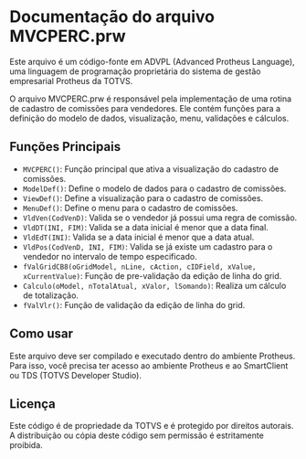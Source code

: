 # Documentação do arquivo MVCPERC.prw

Este arquivo é um código-fonte em ADVPL (Advanced Protheus Language), uma linguagem de programação proprietária do sistema de gestão empresarial Protheus da TOTVS.

O arquivo MVCPERC.prw é responsável pela implementação de uma rotina de cadastro de comissões para vendedores. Ele contém funções para a definição do modelo de dados, visualização, menu, validações e cálculos.

## Funções Principais

- `MVCPERC()`: Função principal que ativa a visualização do cadastro de comissões.
- `ModelDef()`: Define o modelo de dados para o cadastro de comissões.
- `ViewDef()`: Define a visualização para o cadastro de comissões.
- `MenuDef()`: Define o menu para o cadastro de comissões.
- `VldVen(CodVenD)`: Valida se o vendedor já possui uma regra de comissão.
- `VldDT(INI, FIM)`: Valida se a data inicial é menor que a data final.
- `VldEdT(INI)`: Valida se a data inicial é menor que a data atual.
- `VldPos(CodVenD, INI, FIM)`: Valida se já existe um cadastro para o vendedor no intervalo de tempo especificado.
- `fValGridCB8(oGridModel, nLine, cAction, cIDField, xValue, xCurrentValue)`: Função de pre-validação da edição de linha do grid.
- `Calculo(oModel, nTotalAtual, xValor, lSomando)`: Realiza um cálculo de totalização.
- `fValVlr()`: Função de validação da edição de linha do grid.

## Como usar

Este arquivo deve ser compilado e executado dentro do ambiente Protheus. Para isso, você precisa ter acesso ao ambiente Protheus e ao SmartClient ou TDS (TOTVS Developer Studio).

## Licença

Este código é de propriedade da TOTVS e é protegido por direitos autorais. A distribuição ou cópia deste código sem permissão é estritamente proibida.